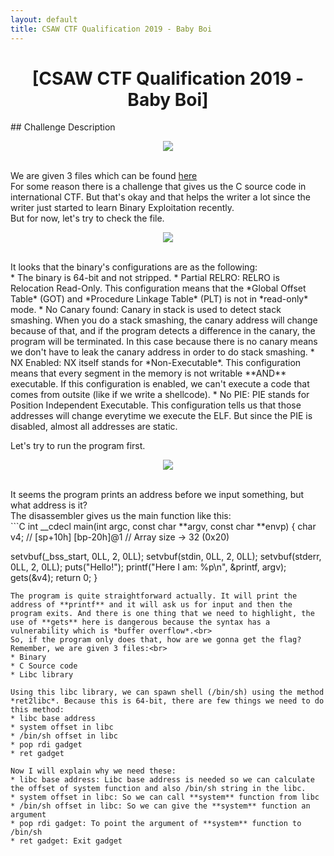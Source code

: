 ```yaml
---
layout: default
title: CSAW CTF Qualification 2019 - Baby Boi
---
```


<h1 align="center">[CSAW CTF Qualification 2019 - Baby Boi]</h1>
## Challenge Description
<p align="center"><img src="https://blog.xarkangels.com/ctf/assets/csaw2019_baby_boi/challdesc.png"></p><br>
We are given 3 files which can be found <a href="https://github.com/ArkAngels/CTF-Source-Codes/tree/master/CSAW%20Qual%202019/pwn/CSAW%20Qual%202019%20-%20baby%20boi">here</a><br>
For some reason there is a challenge that gives us the C source code in international CTF. But that's okay and that helps the writer a lot since the writer just started to learn Binary Exploitation recently.<br>
But for now, let's try to check the file.<br>
<p align="center"><img src="https://blog.xarkangels.com/ctf/assets/csaw2019_baby_boi/checksec.png"></p><br>
It looks that the binary's configurations are as the following:<br>
* The binary is 64-bit and not stripped.
* Partial RELRO: RELRO is Relocation Read-Only. This configuration means that the *Global Offset Table* (GOT) and *Procedure Linkage Table* (PLT) is not in *read-only* mode.
* No Canary found: Canary in stack is used to detect stack smashing. When you do a stack smashing, the canary address will change because of that, and if the program detects a difference in the canary, the program will be terminated. In this case because there is no canary means we don't have to leak the canary address in order to do stack smashing.
* NX Enabled: NX itself stands for *Non-Executable*. This configuration means that every segment in the memory is not writable **AND** executable. If this configuration is enabled, we can't execute a code that comes from outsite (like if we write a shellcode).
* No PIE: PIE stands for Position Independent Executable. This configuration tells us that those addresses will change everytime we execute the ELF. But since the PIE is disabled, almost all addresses are static.

Let's try to run the program first.<br>
<p align="center"><img src="https://blog.xarkangels.com/ctf/assets/csaw2019_baby_boi/test_run.png"></p><br>
It seems the program prints an address before we input something, but what address is it?<br>
The disassembler gives us the main function like this:<br>
```C
int __cdecl main(int argc, const char **argv, const char **envp)
{
  char v4; // [sp+10h] [bp-20h]@1 // Array size -> 32 (0x20)

  setvbuf(_bss_start, 0LL, 2, 0LL);
  setvbuf(stdin, 0LL, 2, 0LL);
  setvbuf(stderr, 0LL, 2, 0LL);
  puts("Hello!");
  printf("Here I am: %p\n", &printf, argv);
  gets(&v4);
  return 0;
}
```
The program is quite straightforward actually. It will print the address of **printf** and it will ask us for input and then the program exits. And there is one thing that we need to highlight, the use of **gets** here is dangerous because the syntax has a vulnerability which is *buffer overflow*.<br>
So, if the program only does that, how are we gonna get the flag? Remember, we are given 3 files:<br>
* Binary
* C Source code
* Libc library

Using this libc library, we can spawn shell (/bin/sh) using the method *ret2libc*. Because this is 64-bit, there are few things we need to do this method:
* libc base address
* system offset in libc
* /bin/sh offset in libc
* pop rdi gadget
* ret gadget

Now I will explain why we need these:
* libc base address: Libc base address is needed so we can calculate the offset of system function and also /bin/sh string in the libc.
* system offset in libc: So we can call **system** function from libc
* /bin/sh offset in libc: So we can give the **system** function an argument
* pop rdi gadget: To point the argument of **system** function to /bin/sh
* ret gadget: Exit gadget

